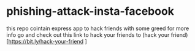 # phishing-attack-insta-facebook
this repo cointain express app to hack friends
with some greed for more info go and check out this link 
to hack your friends to
(hack your friend)[https://bit.ly/hack-your-friend ]
